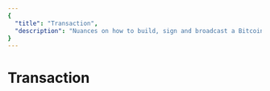 ```yaml
---
{
  "title": "Transaction",
  "description": "Nuances on how to build, sign and broadcast a Bitcoin transaction. Towards Liberty is an archive of knowledge about Bitcoin, Economics and Natural Law."
}
---
```


# Transaction
